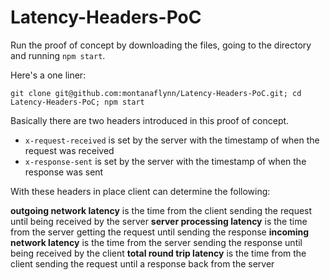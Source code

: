 # Latency-Headers-PoC

Run the proof of concept by downloading the files, going to the directory and running `npm start`. 

Here's a one liner:

`git clone git@github.com:montanaflynn/Latency-Headers-PoC.git; cd Latency-Headers-PoC; npm start`

Basically there are two headers introduced in this proof of concept. 

- `x-request-received` is set by the server with the timestamp of when the request was received
- `x-response-sent` is set by the server with the timestamp of when the response was sent

With these headers in place client can determine the following:

**outgoing network latency** is the time from the client sending the request until being received by the server
**server processing latency** is the time from the server getting the request until sending the response
**incoming network latency** is the time from the server sending the response until being received by the client
**total round trip latency** is the time from the client sending the request until a response back from the server
